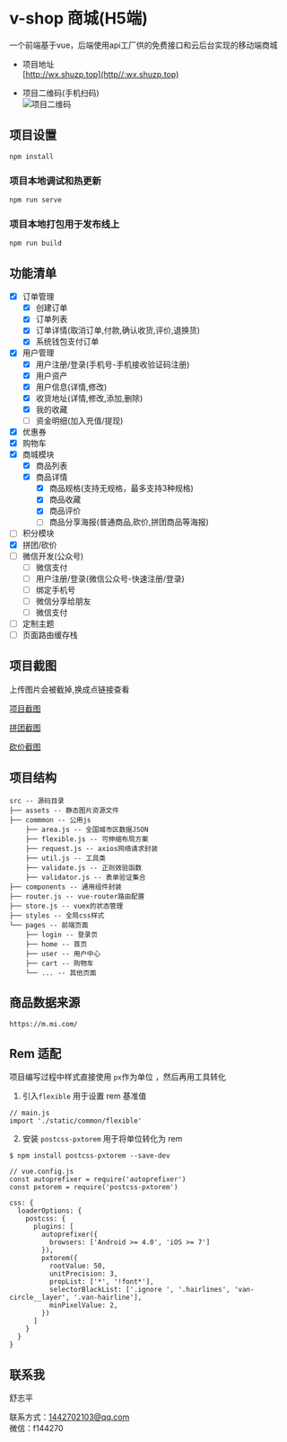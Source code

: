 # v-shop 商城(H5端)
一个前端基于vue，后端使用api工厂供的免费接口和云后台实现的移动端商城

- 项目地址  
[http://wx.shuzp.top](http//:wx.shuzp.top)

- 项目二维码(手机扫码)  
![项目二维码](https://s2.ax1x.com/2020/02/11/1TPJKS.png)

## 项目设置
```
npm install
```

### 项目本地调试和热更新
```
npm run serve
```

### 项目本地打包用于发布线上
```
npm run build
```
## 功能清单
- [x] 订单管理
  - [x] 创建订单
  - [x] 订单列表
  - [x] 订单详情(取消订单,付款,确认收货,评价,退换货)
  - [x] 系统钱包支付订单
- [x] 用户管理
  - [x] 用户注册/登录(手机号-手机接收验证码注册)
  - [x] 用户资产
  - [x] 用户信息(详情,修改)
  - [x] 收货地址(详情,修改,添加,删除)
  - [x] 我的收藏
  - [ ] 资金明细(加入充值/提现)
- [x] 优惠券
- [x] 购物车
- [x] 商城模块
  - [x] 商品列表
  - [x] 商品详情
    - [x] 商品规格(支持无规格，最多支持3种规格)
    - [x] 商品收藏
    - [x] 商品评价
    - [ ] 商品分享海报(普通商品,砍价,拼团商品等海报)
- [ ] 积分模块
- [x] 拼团/砍价
- [ ] 微信开发(公众号)
  - [ ] 微信支付
  - [ ] 用户注册/登录(微信公众号-快速注册/登录)
  - [ ] 绑定手机号
  - [ ] 微信分享给朋友
  - [ ] 微信支付
- [ ] 定制主题
- [ ] 页面路由缓存栈

## 项目截图
上传图片会被截掉,换成点链接查看

[项目截图](https://s2.ax1x.com/2020/02/11/1T9Bon.jpg)  

[拼团截图](https://s2.ax1x.com/2020/02/11/1T9yWV.jpg)  

[砍价截图](https://s2.ax1x.com/2020/02/11/1T9riq.jpg)
## 项目结构
```
src -- 源码目录
├── assets -- 静态图片资源文件
├── commmon -- 公用js
    ├── area.js -- 全国城市区数据JSON
    ├── flexible.js -- 可伸缩布局方案
    ├── request.js -- axios网络请求封装
    ├── util.js -- 工具类
    ├── validate.js -- 正则效验函数
    ├── validator.js -- 表单验证集合
├── components -- 通用组件封装 
├── router.js -- vue-router路由配置
├── store.js -- vuex的状态管理
├── styles -- 全局css样式
└── pages -- 前端页面
    ├── login -- 登录页
    ├── home -- 首页
    ├── user -- 用户中心
    ├── cart -- 购物车
    └── ... -- 其他页面
```
## 商品数据来源
```
https://m.mi.com/
```
## Rem 适配
项目编写过程中样式直接使用 `px`作为单位 ，然后再用工具转化

1. 引入`flexible` 用于设置 rem 基准值
```
// main.js
import './static/common/flexible'
```
2. 安装 `postcss-pxtorem` 用于将单位转化为 rem

`$ npm install postcss-pxtorem --save-dev`
```
// vue.config.js
const autoprefixer = require('autoprefixer')
const pxtorem = require('postcss-pxtorem')

css: {
  loaderOptions: {
    postcss: {
      plugins: [
        autoprefixer({
          browsers: ['Android >= 4.0', 'iOS >= 7']
        }),
        pxtorem({
          rootValue: 50,
          unitPrecision: 3,
          propList: ['*', '!font*'],
          selectorBlackList: ['.ignore ', '.hairlines', 'van-circle__layer', '.van-hairline'],
          minPixelValue: 2,
        })
      ]
    }
  }
}
```

## 联系我
舒志平

联系方式：1442702103@qq.com  
微信：f144270